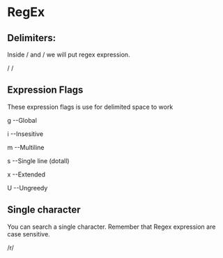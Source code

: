 # RegEx

## Delimiters:
Inside / and / we will put regex expression.

/  /


## Expression Flags
These expression flags is use for delimited space to work 

g --Global

i --Insesitive

m --Multiline

s --Single line (dotall)

x --Extended

U --Ungreedy


## Single character
You can search a single character.
Remember that Regex expression are case sensitive.

/r/


